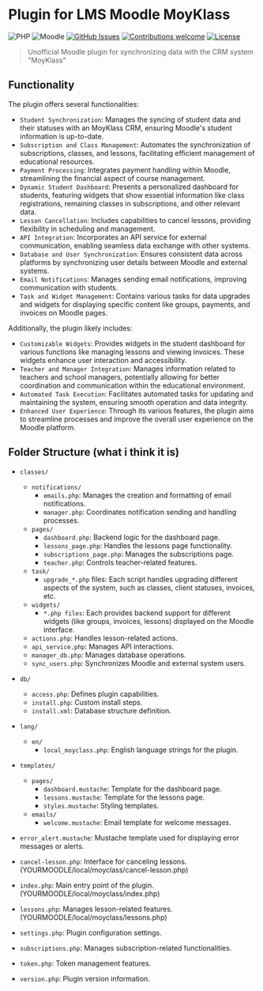 Plugin for LMS Moodle MoyKlass
=================================
![PHP](https://img.shields.io/badge/PHP-v7.4%20%2F%208.0-blue.svg)
![Moodle](https://img.shields.io/badge/Moodle-v4.3-orange.svg)
[![GitHub Issues](https://img.shields.io/github/issues/Buda9/moodle-moyklass-plugin.svg)](https://github.com/Buda9/moodle-moyklass-plugin/issues)
[![Contributions welcome](https://img.shields.io/badge/contributions-welcome-green.svg)](#contributing)
[![License](https://img.shields.io/badge/License-GPL%20v3-blue.svg)](#license)

> Unofficial Moodle plugin for synchronizing data with the CRM system "MoyKlass"

## Functionality

The plugin offers several functionalities:

- `Student Synchronization`: Manages the syncing of student data and their statuses with an MoyKlass CRM, ensuring Moodle's student information is up-to-date.
- `Subscription and Class Management`: Automates the synchronization of subscriptions, classes, and lessons, facilitating efficient management of educational resources.
- `Payment Processing`: Integrates payment handling within Moodle, streamlining the financial aspect of course management.
- `Dynamic Student Dashboard`: Presents a personalized dashboard for students, featuring widgets that show essential information like class registrations, remaining classes in subscriptions, and other relevant data.
- `Lesson Cancellation`: Includes capabilities to cancel lessons, providing flexibility in scheduling and management.
- `API Integration`: Incorporates an API service for external communication, enabling seamless data exchange with other systems.
- `Database and User Synchronization`: Ensures consistent data across platforms by synchronizing user details between Moodle and external systems.
- `Email Notifications`: Manages sending email notifications, improving communication with students.
- `Task and Widget Management`: Contains various tasks for data upgrades and widgets for displaying specific content like groups, payments, and invoices on Moodle pages.

Additionally, the plugin likely includes:

- `Customizable Widgets`: Provides widgets in the student dashboard for various functions like managing lessons and viewing invoices. These widgets enhance user interaction and accessibility.
- `Teacher and Manager Integration`: Manages information related to teachers and school managers, potentially allowing for better coordination and communication within the educational environment.
- `Automated Task Execution`: Facilitates automated tasks for updating and maintaining the system, ensuring smooth operation and data integrity.
- `Enhanced User Experience`: Through its various features, the plugin aims to streamline processes and improve the overall user experience on the Moodle platform.

## Folder Structure (what i think it is)

- `classes/`
  - `notifications/`
    - `emails.php`: Manages the creation and formatting of email notifications.
    - `manager.php`: Coordinates notification sending and handling processes.
  - `pages/`
    - `dashboard.php`: Backend logic for the dashboard page.
    - `lessons_page.php`: Handles the lessons page functionality.
    - `subscriptions_page.php`: Manages the subscriptions page.
    - `teacher.php`: Controls teacher-related features.
  - `task/`
    - `upgrade_*.php` files: Each script handles upgrading different aspects of the system, such as classes, client statuses, invoices, etc.
  - `widgets/`
    - `*.php files`: Each provides backend support for different widgets (like groups, invoices, lessons) displayed on the Moodle interface.
  - `actions.php`: Handles lesson-related actions.
  - `api_service.php`: Manages API interactions.
  - `manager_db.php`: Manages database operations.
  - `sync_users.php`: Synchronizes Moodle and external system users.

- `db/`
  - `access.php`: Defines plugin capabilities.
  - `install.php`: Custom install steps.
  - `install.xml`: Database structure definition.

- `lang/`
  - `en/`
    - `local_moyclass.php`: English language strings for the plugin.

- `templates/`
  - `pages/`
    - `dashboard.mustache`: Template for the dashboard page.
    - `lessons.mustache`: Template for the lessons page.
    - `styles.mustache`: Styling templates.
  - `emails/`
    - `welcome.mustache`: Email template for welcome messages.
- `error_alert.mustache`: Mustache template used for displaying error messages or alerts.

- `cancel-lesson.php`: Interface for canceling lessons. (YOURMOODLE/local/moyclass/cancel-lesson.php)
- `index.php`: Main entry point of the plugin. (YOURMOODLE/local/moyclass/index.php)
- `lessons.php`: Manages lesson-related features. (YOURMOODLE/local/moyclass/lessons.php)
- `settings.php`: Plugin configuration settings.
- `subscriptions.php`: Manages subscription-related functionalities.
- `token.php`: Token management features.
- `version.php`: Plugin version information.
